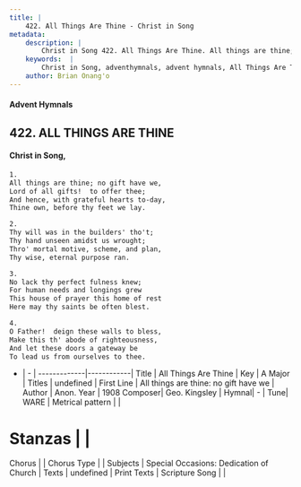 ```yaml
---
title: |
    422. All Things Are Thine - Christ in Song
metadata:
    description: |
        Christ in Song 422. All Things Are Thine. All things are thine; no gift have we, Lord of all gifts!  to offer thee; And hence, with grateful hearts to-day, Thine own, before thy feet we lay.
    keywords:  |
        Christ in Song, adventhymnals, advent hymnals, All Things Are Thine, All things are thine: no gift have we. 
    author: Brian Onang'o
---
```


#### Advent Hymnals
## 422. ALL THINGS ARE THINE
####  Christ in Song,

```txt
1.
All things are thine; no gift have we,
Lord of all gifts!  to offer thee;
And hence, with grateful hearts to-day,
Thine own, before thy feet we lay.

2.
Thy will was in the builders' tho't;
Thy hand unseen amidst us wrought;
Thro' mortal motive, scheme, and plan,
Thy wise, eternal purpose ran.

3.
No lack thy perfect fulness knew;
For human needs and longings grew
This house of prayer this home of rest
Here may thy saints be often blest.

4.
O Father!  deign these walls to bless,
Make this th' abode of righteousness,
And let these doors a gateway be
To lead us from ourselves to thee.


```

- |   -  |
-------------|------------|
Title | All Things Are Thine |
Key | A Major |
Titles | undefined |
First Line | All things are thine: no gift have we |
Author | Anon.
Year | 1908
Composer| Geo. Kingsley |
Hymnal|  - |
Tune| WARE |
Metrical pattern | |
# Stanzas |  |
Chorus |  |
Chorus Type |  |
Subjects | Special Occasions: Dedication of Church |
Texts | undefined |
Print Texts | 
Scripture Song |  |
    
